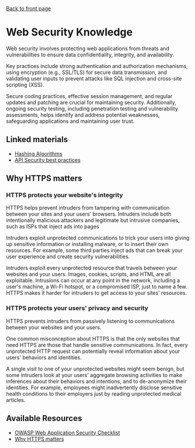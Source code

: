 [Back to front page](topics/backend-software-engineering/backend-software-engineering.md)

# Web Security Knowledge

Web security involves protecting web applications from threats and vulnerabilities to ensure data confidentiality, integrity, and availability.

Key practices include strong authentication and authorization mechanisms, using encryption (e.g., SSL/TLS) for secure data transmission, and validating user inputs to prevent attacks like SQL injection and cross-site scripting (XSS).

Secure coding practices, effective session management, and regular updates and patching are crucial for maintaining security. Additionally, ongoing security testing, including penetration testing and vulnerability assessments, helps identify and address potential weaknesses, safeguarding applications and maintaining user trust.

## Linked materials

- [Hashing Algorithms](hashing-algorithms.md)
- [API Security best practices](best-practices.md)

## Why HTTPS matters

### HTTPS protects your website's integrity

HTTPS helps prevent intruders from tampering with communication between your sites and your users' browsers. Intruders include both intentionally malicious attackers and legitimate but intrusive companies, such as ISPs that inject ads into pages

Intruders exploit unprotected communications to trick your users into giving up sensitive information or installing malware, or to insert their own resources. For example, some third parties inject ads that can break your user experience and create security vulnerabilities.
	
Intruders exploit every unprotected resource that travels between your websites and your users. Images, cookies, scripts, and HTML are all exploitable. Intrusions can occur at any point in the network, including a user's machine, a Wi-Fi hotspot, or a compromised ISP, just to name a few. HTTPS makes it harder for intruders to get access to your sites' resources.

### HTTPS protects your users' privacy and security

HTTPS prevents intruders from passively listening to communications between your websites and your users.
	
One common misconception about HTTPS is that the only websites that need HTTPS are those that handle sensitive communications. In fact, every unprotected HTTP request can potentially reveal information about your users' behaviors and identities.
	
A single visit to one of your unprotected websites might seem benign, but some intruders look at your users' aggregate browsing activities to make inferences about their behaviors and intentions, and to de-anonymize their identities. For example, employees might inadvertently disclose sensitive health conditions to their employers just by reading unprotected medical articles.
## Available Resources

- [OWASP Web Application Security Checklist](https://github.com/0xRadi/OWASP-Web-Checklist)
- [Why HTTPS matters](https://roadmap.sh/backend#:~:text=Article,Why%20HTTPS%20Matters)
